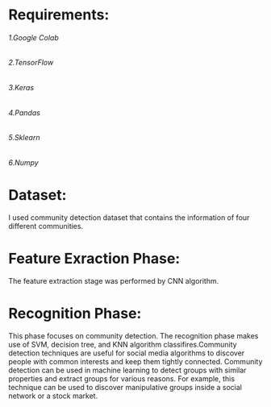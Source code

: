 # Requirements:
###### 1.Google Colab
###### 2.TensorFlow
###### 3.Keras
###### 4.Pandas
###### 5.Sklearn
###### 6.Numpy






# Dataset:
I used community detection dataset that contains the information of four different communities.

# Feature Exraction Phase:
The feature extraction stage was performed by CNN algorithm.

# Recognition Phase:
This phase focuses on community detection. The recognition phase makes use of SVM, decision tree, and KNN algorithm classifires.Community detection techniques are useful for social media algorithms to discover people with common interests and keep them tightly connected. Community detection can be used in machine learning to detect groups with similar properties and extract groups for various reasons. For example, this technique can be used to discover manipulative groups inside a social network or a stock market.
